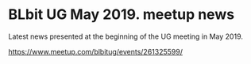 # BLbit UG May 2019. meetup news

Latest news presented at the beginning of the UG meeting in May 2019.

https://www.meetup.com/blbitug/events/261325599/
